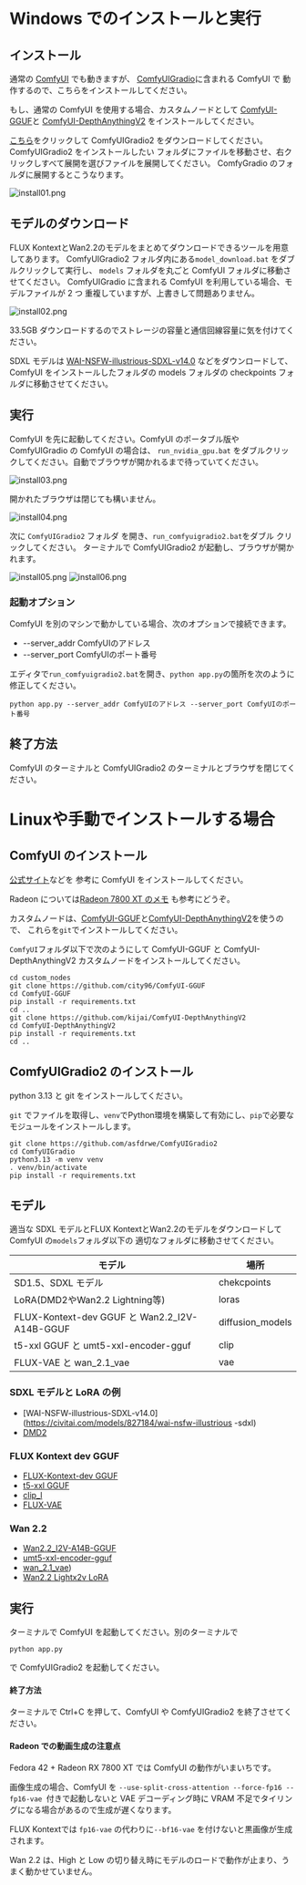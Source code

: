 # Windows でのインストールと実行

## インストール

通常の [ComfyUI](https://www.comfy.org/download) でも動きますが、
[ComfyUIGradio](https://github.com/asfdrwe/ComfyUIGradio)に含まれる ComfyUI で
動作するので、こちらをインストールしてください。

もし、通常の ComfyUI を使用する場合、カスタムノードとして
[ComfyUI-GGUF](https://github.com/city96/ComfyUI-GGUF)と
[ComfyUI-DepthAnythingV2](https://github.com/kijai/ComfyUI-DepthAnythingV2)
をインストールしてください。

[こちら](https://huggingface.co/asfdrwe/WAI14DMD2-GGUF/resolve/main/ComfyUIGradio2.zip)をクリックして
ComfyUIGradio2 をダウンロードしてください。ComfyUIGradio2 をインストールしたい
フォルダにファイルを移動させ、右クリックしすべて展開を選びファイルを展開してください。
ComfyGradio のフォルダに展開するとこうなります。

![install01.png](image/install01.png)

## モデルのダウンロード
FLUX KontextとWan2.2のモデルをまとめてダウンロードできるツールを用意してあります。
ComfyUIGradio2 フォルダ内にある`model_download.bat` をダブルクリックして実行し、
`models` フォルダを丸ごと ComfyUI フォルダに移動させてください。
ComfyUIGradio に含まれる ComfyUI を利用している場合、モデルファイルが 2 つ
重複していますが、上書きして問題ありません。

![install02.png](image/install02.png)

33.5GB ダウンロードするのでストレージの容量と通信回線容量に気を付けてください。

SDXL モデルは
[WAI-NSFW-illustrious-SDXL-v14.0](https://civitai.com/models/827184/wai-nsfw-illustrious-sdxl)
などをダウンロードして、ComfyUI をインストールしたフォルダの models フォルダの checkpoints フォルダに移動させてください。

## 実行
ComfyUI を先に起動してください。ComfyUI のポータブル版や ComfyUIGradio の ComfyUI の場合は、
`run_nvidia_gpu.bat` をダブルクリックしてください。自動でブラウザが開かれるまで待っていてください。

![install03.png](image/install03.png)

開かれたブラウザは閉じても構いません。

![install04.png](image/install04.png)

次に `ComfyUIGradio2` フォルダ を開き、`run_comfyuigradio2.bat`をダブル
クリックしてください。 ターミナルで ComfyUIGradio2 が起動し、ブラウザが開かれます。

![install05.png](image/install05.png)
![install06.png](image/install06.png)

### 起動オプション
ComfyUI を別のマシンで動かしている場合、次のオプションで接続できます。

- --server_addr ComfyUIのアドレス
- --server_port ComfyUIのポート番号

エディタで`run_comfyuigradio2.bat`を開き、`python app.py`の箇所を次のように修正してください。
```
python app.py --server_addr ComfyUIのアドレス --server_port ComfyUIのポート番号
```

## 終了方法

ComfyUI のターミナルと ComfyUIGradio2 のターミナルとブラウザを閉じてください。

# Linuxや手動でインストールする場合

## ComfyUI のインストール

[公式サイト](https://github.com/comfyanonymous/ComfyUI?tab=readme-ov-file#manual-install-windows-linux)などを
参考に ComfyUI をインストールしてください。

Radeon については[Radeon 7800 XT のメモ](https://qiita.com/asfdrwe/items/ae05a15ae42fb65c8dd2) も参考にどうぞ。

カスタムノードは、[ComfyUI-GGUF](https://github.com/city96/ComfyUI-GGUF)と[ComfyUI-DepthAnythingV2](https://github.com/kijai/ComfyUI-DepthAnythingV2)を使うので、
これらを`git`でインストールしてください。

`ComfyUI`フォルダ以下で次のようにして ComfyUI-GGUF と ComfyUI-DepthAnythingV2 カスタムノードをインストールしてください。
```
cd custom_nodes
git clone https://github.com/city96/ComfyUI-GGUF
cd ComfyUI-GGUF
pip install -r requirements.txt 
cd ..
git clone https://github.com/kijai/ComfyUI-DepthAnythingV2
cd ComfyUI-DepthAnythingV2
pip install -r requirements.txt 
cd ..
```

## ComfyUIGradio2 のインストール
python 3.13 と git をインストールしてください。　

`git` でファイルを取得し、`venv`でPython環境を構築して有効にし、`pip`で必要な
モジュールをインストールします。

```
git clone https://github.com/asfdrwe/ComfyUIGradio2
cd ComfyUIGradio
python3.13 -m venv venv
. venv/bin/activate
pip install -r requirements.txt
```

## モデル
適当な SDXL モデルとFLUX KontextとWan2.2のモデルをダウンロードして ComfyUI の`models`フォルダ以下の
適切なフォルダに移動させてください。

| モデル | 場所 |
|-------|-----|
| SD1.5、SDXL モデル | chekcpoints |
| LoRA(DMD2やWan2.2 Lightning等) | loras |
| FLUX-Kontext-dev GGUF と Wan2.2_I2V-A14B-GGUF| diffusion_models |
| t5-xxl GGUF と umt5-xxl-encoder-gguf |  clip |
| FLUX-VAE と wan_2.1_vae | vae |

### SDXL モデルと LoRA の例

- [WAI-NSFW-illustrious-SDXL-v14.0](https://civitai.com/models/827184/wai-nsfw-illustrious
-sdxl)
- [DMD2](https://huggingface.co/tianweiy/DMD2)

### FLUX Kontext dev GGUF

- [FLUX-Kontext-dev GGUF](https://huggingface.co/QuantStack/FLUX.1-Kontext-dev-GGUF)
- [t5-xxl GGUF](https://huggingface.co/city96/t5-v1_1-xxl-encoder-gguf)
- [clip_l](https://huggingface.co/comfyanonymous/flux_text_encoders/tree/main)
- [FLUX-VAE](https://huggingface.co/Comfy-Org/Lumina_Image_2.0_Repackaged)

### Wan 2.2
- [Wan2.2_I2V-A14B-GGUF](https://huggingface.co/bullerwins/Wan2.2-I2V-A14B-GGUF)
- [umt5-xxl-encoder-gguf](https://huggingface.co/city96/umt5-xxl-encoder-gguf)
- [wan_2.1_vae](https://huggingface.co/Comfy-Org/Wan_2.1_ComfyUI_repackaged))
- [Wan2.2 Lightx2v LoRA](https://huggingface.co/Comfy-Org/Wan_2.2_ComfyUI_Repackaged/tree/main/split_files/loras)


## 実行

ターミナルで ComfyUI を起動してください。別のターミナルで
```
python app.py
```
で ComfyUIGradio2 を起動してください。

#### 終了方法
ターミナルで Ctrl+C を押して、ComfyUI や ComfyUIGradio2 を終了させてください。

#### Radeon での動画生成の注意点
Fedora 42 + Radeon RX 7800 XT では ComfyUI の動作がいまいちです。

画像生成の場合、ComfyUI を `--use-split-cross-attention --force-fp16 --fp16-vae `付きで起動しないと
VAE デコーディング時に VRAM 不足でタイリングになる場合があるので生成が遅くなります。

FLUX Kontextでは `fp16-vae` の代わりに`--bf16-vae` を付けないと黒画像が生成されます。

Wan 2.2 は、High と Low の切り替え時にモデルのロードで動作が止まり、うまく動かせていません。
